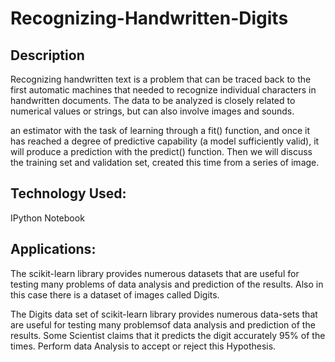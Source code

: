 # Recognizing-Handwritten-Digits

## Description

Recognizing handwritten text is a problem that can be traced back to the first automatic machines that needed to recognize individual characters in handwritten documents. The data to be analyzed is closely related to numerical values or strings, but can also involve images and sounds.

an estimator with the task of learning through a fit() function, and once it has reached a degree of predictive capability (a model sufficiently valid), it will produce a prediction with the predict() function. Then we will discuss the training set and validation set, created this time from a series of image.

## Technology Used:
IPython Notebook

## Applications:

The scikit-learn library provides numerous datasets that are useful for testing many problems of data analysis and prediction of the results. Also in this case there is a dataset of images called Digits.

The Digits data set of scikit-learn library provides numerous data-sets that are useful for testing many problemsof data analysis and prediction of the results. Some Scientist claims that it predicts the digit accurately 95% of the times. Perform data Analysis to accept or reject this Hypothesis. 
